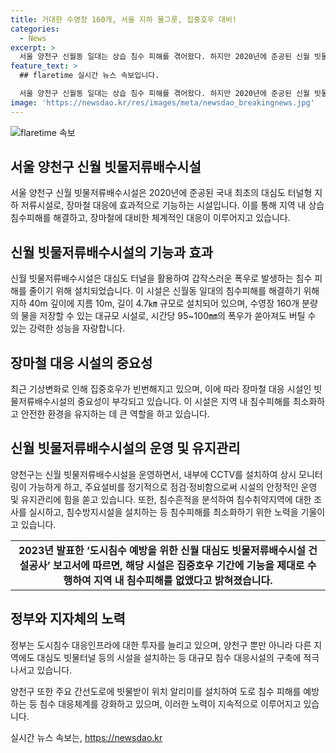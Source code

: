```yaml
---
title: 거대한 수영장 160개, 서울 지하 물그릇, 집중호우 대비!
categories:
  - News
excerpt: >
  서울 양천구 신월동 일대는 상습 침수 피해를 겪어왔다. 하지만 2020년에 준공된 신월 빗물저류배수시설은 지하 40m 깊이에 지름 10m, 길이 4.7㎞의 대심도 터널형 지하 저류시설로, 기록적인 폭우가 내렸을 때도 침수피해를 방지한다. 국내 최초의 대심도 터널형 지하 저류시설로, 폭우 시 95~100㎜의 비에도 버틸 수 있을 정도의 규모이며, 한국수자원학회의 보고서에 따르면 침수피해가 없었던 것으로 나타났다.  각종 장마 대응 시스템과 함께 대심도 터널 내부에 상시 모니터링이 가능한 적외선 폐쇄회로 TV(CCTV) 4대를 설치하고, 침수방지시설을 설치하는 등 대책을 마련하고 있다. 추가적으로 정부는 올해 하수관로정비 등 도시침수 대응인프라에 3275억원을 투자할 계획이며, 대규모 침수 대응시설 설치를 추진 중이다.
feature_text: >
  ## flaretime 실시간 뉴스 속보입니다.

  서울 양천구 신월동 일대는 상습 침수 피해를 겪어왔다. 하지만 2020년에 준공된 신월 빗물저류배수시설은 지하 40m 깊이에 지름 10m, 길이 4.7㎞의 대심도 터널형 지하 저류시설로, 기록적인 폭우가 내렸을 때도 침수피해를 방지한다. 국내 최초의 대심도 터널형 지하 저류시설로, 폭우 시 95~100㎜의 비에도 버틸 수 있을 정도의 규모이며, 한국수자원학회의 보고서에 따르면 침수피해가 없었던 것으로 나타났다.  각종 장마 대응 시스템과 함께 대심도 터널 내부에 상시 모니터링이 가능한 적외선 폐쇄회로 TV(CCTV) 4대를 설치하고, 침수방지시설을 설치하는 등 대책을 마련하고 있다. 추가적으로 정부는 올해 하수관로정비 등 도시침수 대응인프라에 3275억원을 투자할 계획이며, 대규모 침수 대응시설 설치를 추진 중이다.
image: 'https://newsdao.kr/res/images/meta/newsdao_breakingnews.jpg'
---
```


<p><img src="https://newsdao.kr/res/images/meta/newsdao_breakingnews.jpg" alt="flaretime 속보" /></p>

<h2 data-ke-size="size26">서울 양천구 신월 빗물저류배수시설</h2>

<p data-ke-size="size16">서울 양천구 신월 빗물저류배수시설은 2020년에 준공된 국내 최초의 대심도 터널형 지하 저류시설로, 장마철 대응에 효과적으로 기능하는 시설입니다. 이를 통해 지역 내 상습 침수피해를 해결하고, 장마철에 대비한 체계적인 대응이 이루어지고 있습니다.</p>

<h2 data-ke-size="size26">신월 빗물저류배수시설의 기능과 효과</h2>

<p data-ke-size="size16">신월 빗물저류배수시설은 대심도 터널을 활용하여 갑작스러운 폭우로 발생하는 침수 피해를 줄이기 위해 설치되었습니다. 이 시설은 신월동 일대의 침수피해를 해결하기 위해 지하 40m 깊이에 지름 10m, 길이 4.7㎞ 규모로 설치되어 있으며, 수영장 160개 분량의 물을 저장할 수 있는 대규모 시설로, 시간당 95~100㎜의 폭우가 쏟아져도 버틸 수 있는 강력한 성능을 자랑합니다.</p>

<h2 data-ke-size="size26">장마철 대응 시설의 중요성</h2>

<p data-ke-size="size16">최근 기상변화로 인해 집중호우가 빈번해지고 있으며, 이에 따라 장마철 대응 시설인 빗물저류배수시설의 중요성이 부각되고 있습니다. 이 시설은 지역 내 침수피해를 최소화하고 안전한 환경을 유지하는 데 큰 역할을 하고 있습니다.</p>

<h2 data-ke-size="size26">신월 빗물저류배수시설의 운영 및 유지관리</h2>

<p data-ke-size="size16">양천구는 신월 빗물저류배수시설을 운영하면서, 내부에 CCTV를 설치하여 상시 모니터링이 가능하게 하고, 주요설비를 정기적으로 점검·정비함으로써 시설의 안정적인 운영 및 유지관리에 힘을 쏟고 있습니다. 또한, 침수흔적을 분석하여 침수취약지역에 대한 조사를 실시하고, 침수방지시설을 설치하는 등 침수피해를 최소화하기 위한 노력을 기울이고 있습니다.</p>

<table>
  <tr>
    <td style="text-align: center; height: 17px;"><b>2023년 발표한 ‘도시침수 예방을 위한 신월 대심도 빗물저류배수시설 건설공사’ 보고서에 따르면, 해당 시설은 집중호우 기간에 기능을 제대로 수행하여 지역 내 침수피해를 없앴다고 밝혀졌습니다.</b></td>
  </tr>
</table>

<h2 data-ke-size="size26">정부와 지자체의 노력</h2>

<p data-ke-size="size16">정부는 도시침수 대응인프라에 대한 투자를 늘리고 있으며, 양천구 뿐만 아니라 다른 지역에도 대심도 빗물터널 등의 시설을 설치하는 등 대규모 침수 대응시설의 구축에 적극 나서고 있습니다.</p>

<p data-ke-size="size16">양천구 또한 주요 간선도로에 빗물받이 위치 알리미를 설치하여 도로 침수 피해를 예방하는 등 침수 대응체계를 강화하고 있으며, 이러한 노력이 지속적으로 이루어지고 있습니다.</p>
실시간 뉴스 속보는, <a href="https://newsdao.kr" rel="dofollow">https://newsdao.kr</a>



